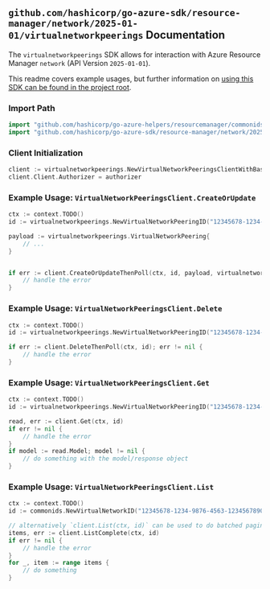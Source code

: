 
## `github.com/hashicorp/go-azure-sdk/resource-manager/network/2025-01-01/virtualnetworkpeerings` Documentation

The `virtualnetworkpeerings` SDK allows for interaction with Azure Resource Manager `network` (API Version `2025-01-01`).

This readme covers example usages, but further information on [using this SDK can be found in the project root](https://github.com/hashicorp/go-azure-sdk/tree/main/docs).

### Import Path

```go
import "github.com/hashicorp/go-azure-helpers/resourcemanager/commonids"
import "github.com/hashicorp/go-azure-sdk/resource-manager/network/2025-01-01/virtualnetworkpeerings"
```


### Client Initialization

```go
client := virtualnetworkpeerings.NewVirtualNetworkPeeringsClientWithBaseURI("https://management.azure.com")
client.Client.Authorizer = authorizer
```


### Example Usage: `VirtualNetworkPeeringsClient.CreateOrUpdate`

```go
ctx := context.TODO()
id := virtualnetworkpeerings.NewVirtualNetworkPeeringID("12345678-1234-9876-4563-123456789012", "example-resource-group", "virtualNetworkName", "virtualNetworkPeeringName")

payload := virtualnetworkpeerings.VirtualNetworkPeering{
	// ...
}


if err := client.CreateOrUpdateThenPoll(ctx, id, payload, virtualnetworkpeerings.DefaultCreateOrUpdateOperationOptions()); err != nil {
	// handle the error
}
```


### Example Usage: `VirtualNetworkPeeringsClient.Delete`

```go
ctx := context.TODO()
id := virtualnetworkpeerings.NewVirtualNetworkPeeringID("12345678-1234-9876-4563-123456789012", "example-resource-group", "virtualNetworkName", "virtualNetworkPeeringName")

if err := client.DeleteThenPoll(ctx, id); err != nil {
	// handle the error
}
```


### Example Usage: `VirtualNetworkPeeringsClient.Get`

```go
ctx := context.TODO()
id := virtualnetworkpeerings.NewVirtualNetworkPeeringID("12345678-1234-9876-4563-123456789012", "example-resource-group", "virtualNetworkName", "virtualNetworkPeeringName")

read, err := client.Get(ctx, id)
if err != nil {
	// handle the error
}
if model := read.Model; model != nil {
	// do something with the model/response object
}
```


### Example Usage: `VirtualNetworkPeeringsClient.List`

```go
ctx := context.TODO()
id := commonids.NewVirtualNetworkID("12345678-1234-9876-4563-123456789012", "example-resource-group", "virtualNetworkName")

// alternatively `client.List(ctx, id)` can be used to do batched pagination
items, err := client.ListComplete(ctx, id)
if err != nil {
	// handle the error
}
for _, item := range items {
	// do something
}
```
